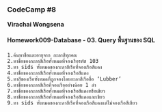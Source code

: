 ### CodeCamp #8
__Virachai Wongsena__

#### Homework009-Database - 03. Query พื้นฐานของ SQL
	1.ค้นหาชื่อและอายุจาก กะลาสีทุกคน
	2.หาชื่อของกะลาสีเรือทั้งหมดที่จองเรือรหัส 103
	3.หา sids ทั้งหมดของกะลาสีเรือที่จองเรือสีแดง
	4.หาชื่อของกะลาสีเรือทั้งหมดที่จองเรือสีแดง
	5.หาสีของเรือทั้งหมดที่ถูกจองโดยกะลาสีเรือชื่อ ‘Lubber’
	6.หาชื่อของกะลาสีเรือที่จองเรืออย่างน้อย 1 ลำ
	7.หาชื่อของกะลาสีเรือทั้งหมดที่จองเรือสีแดงหรือเขียว
	8.หาชื่อของกะลาสีเรือทั้งหมดที่จองเรือสีแดงและเขียว
	9.หา sids ทั้งหมดของกะลาสีเรือที่จองเรือสีแดงแต่ไม่จองเรือสีเขียว